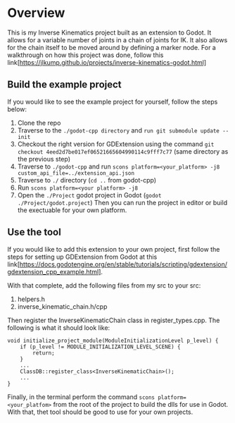 # Overview
This is my Inverse Kinematics project built as an extension to Godot. It allows for a variable
number of joints in a chain of joints for IK. It also allows for the chain
itself to be moved around by defining a marker node. For a walkthrough
on how this project was done, follow this link[https://jlkump.github.io/projects/inverse-kinematics-godot.html]

## Build the example project
If you would like to see the example project for yourself, follow the steps below:
1. Clone the repo
2. Traverse to the `./godot-cpp directory` and `run git submodule update --init`
3. Checkout the right version for GDExtension using the command `git checkout 4eed2d7be017ef06521665604990114c9fff7c77` (same directory as the previous step)
4. Traverse to `./godot-cpp` and run `scons platform=<your_platform> -j8 custom_api_file=../extension_api.json`
5. Traverse to `./` directory (`cd ..` from godot-cpp)
6. Run `scons platform=<your platform> -j8`
7. Open the `./Project` godot project in Godot (`godot ./Project/godot.project`)
Then you can run the project in editor or build the exectuable for your own platform.

## Use the tool
If you would like to add this extension to your own project, first follow the steps
for setting up GDExtension from Godot at this link[https://docs.godotengine.org/en/stable/tutorials/scripting/gdextension/gdextension_cpp_example.html].

With that complete, add the following files from my src to your src:
1. helpers.h
2. inverse_kinematic_chain.h/cpp

Then register the InverseKinematicChain class in register_types.cpp. The following is what it should look like:
```
void initialize_project_module(ModuleInitializationLevel p_level) {
    if (p_level != MODULE_INITIALIZATION_LEVEL_SCENE) {
        return;
    }
    ...
    ClassDB::register_class<InverseKinematicChain>();
    ...
}
```
Finally, in the terminal perform the command `scons platform=<your_platfom>` from the root of the project to build the
dlls for use in Godot. With that, thet tool should be good to use for your own projects.
